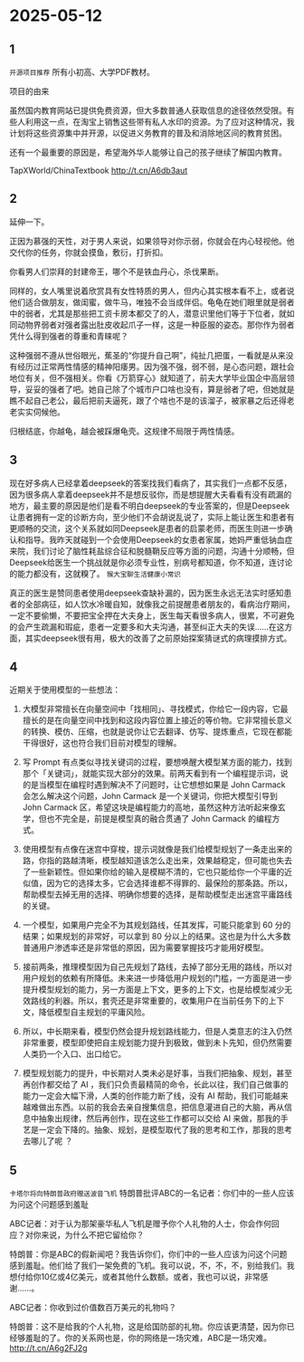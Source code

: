 # 2025-05-12

## 1

`开源项目推荐` 所有小初高、大学PDF教材。

项目的由来

虽然国内教育网站已提供免费资源，但大多数普通人获取信息的途径依然受限。有些人利用这一点，在淘宝上销售这些带有私人水印的资源。为了应对这种情况，我计划将这些资源集中并开源，以促进义务教育的普及和消除地区间的教育贫困。

还有一个最重要的原因是，希望海外华人能够让自己的孩子继续了解国内教育。

TapXWorld/ChinaTextbook http://t.cn/A6db3aut

## 2

延伸一下。

正因为慕强的天性，对于男人来说，如果领导对你示弱，你就会在内心轻视他。他交代你的任务，你就会摸鱼，敷衍，打折扣。

你看男人们崇拜的封建帝王，哪个不是铁血丹心，杀伐果断。

同样的，女人嘴里说着欣赏具有女性特质的男人，但内心其实根本看不上，或者说他们适合做朋友，做闺蜜，做牛马，唯独不会当成伴侣。龟龟在她们眼里就是弱者中的弱者，尤其是那些把工资卡房本都交了的人，潜意识里他们等于下位者，就如同动物界弱者对强者露出肚皮收起爪子一样，这是一种臣服的姿态。那你作为弱者凭什么得到强者的尊重和青睐呢？

这种强弱不遵从世俗眼光，蕉圣的“你提升自己啊”，纯扯几把蛋，一看就是从来没有经历过正常两性情感的精神阳痿男。因为强不强，弱不弱，是心态问题，跟社会地位有关，但不强相关。你看《万箭穿心》就知道了，前夫大学毕业国企中高层领导，妥妥的强者了吧。她自己除了个城市户口啥也没有，算是弱者了吧，但她就是瞧不起自己老公，最后把前夫逼死，跟了个啥也不是的该溜子，被家暴之后还得老老实实伺候他。

归根结底，你越龟，越会被踩爆龟壳。这规律不局限于两性情感。

## 3

现在好多病人已经拿着deepseek的答案找我们看病了，其实我们一点都不反感，因为很多病人拿着deepseek并不是想反驳你，而是想提醒大夫看看有没有疏漏的地方，最主要的原因是他们是看不明白deepseek的专业答案的，但是Deepseek让患者拥有一定的诊断方向，至少他们不会胡说乱说了，实际上能让医生和患者有更顺畅的交流，这个关系就如同Deepseek是患者的启蒙老师，而医生则进一步确认和指导。我昨天就碰到一个会使用Deepseek的女患者家属，她妈严重低钠血症来院，我们讨论了脑性耗盐综合征和脱髓鞘反应等方面的问题，沟通十分顺畅，但Deepseek给医生一个挑战就是你必须专业性，别病号都知道，你不知道，连讨论的能力都没有，这就糗了。 `猴大宝聊生活健康小常识`

真正的医生是赞同患者使用deepseek查缺补漏的，因为医生永远无法实时感知患者的全部病征，如人饮水冷暖自知，就像我之前提醒患者朋友的，看病治疗期间，一定不要偷懒，不要把宝全押在大夫身上，医生每天看很多病人，很累，不可避免的会产生疏漏和瑕疵，患者一定要多和大夫沟通，甚至纠正大夫的失误……在这方面，其实deepseek很有用，极大的改善了之前原始探案猜谜式的病理摸排方式。

## 4

近期关于使用模型的一些想法：

1. 大模型非常擅长在向量空间中「找相同」、寻找模式，你给它一段内容，它最擅长的是在向量空间中找到和这段内容位置上接近的等价物。它非常擅长意义的转换、模仿、压缩，也就是说你让它去翻译、仿写、提炼重点，它现在都能干得很好，这也符合我们目前对模型的理解。

2. 写 Prompt 有点类似寻找关键词的过程，要想唤醒大模型某方面的能力，找到那个「关键词」，就能实现大部分的效果。前两天看到有一个编程提示词，说的是当模型在编程时遇到解决不了问题时，让它想想如果是 John Carmack 会怎么解决这个问题，John Carmack 是一个关键词，你把大模型引导到 John Carmack 区，希望这块是编程能力的高地，虽然这种方法听起来像玄学，但也不完全是，前提是模型真的融合贯通了 John Carmack 的编程方式。

3. 使用模型有点像在迷宫中穿梭，提示词就像是我们给模型规划了一条走出来的路，你指的路越清晰，模型越知道该怎么走出来，效果越稳定，但可能也失去了一些新颖性。但如果你给的输入是模糊不清的，它也只能给你一个平庸的近似值，因为它的选择太多，它会选择谁都不得罪的、最保险的那条路。所以，帮助模型去掉无用的选择、明确你想要的选择，是帮助模型走出迷宫平庸路线的关键。

4. 一个模型，如果用户完全不为其规划路线，任其发挥，可能只能拿到 60 分的结果；如果规划的非常好，可以拿到 80 分以上的结果。这也是为什么大多数普通用户渗透率还是非常低的原因，因为需要掌握技巧才能用好模型。

5. 接前两条，推理模型因为自己先规划了路线，去掉了部分无用的路线，所以对用户规划的依赖有所降低。未来进一步降低用户规划的门槛，一方面是进一步提升模型规划的能力，另一方面是上下文，更多的上下文，也是给模型减少无效路线的利器。所以，套壳还是非常重要的，收集用户在当前任务下的上下文，降低模型自主规划的平庸风险。

6. 所以，中长期来看，模型仍然会提升规划路线能力，但是人类意志的注入仍然非常重要，模型即使把自主规划能力提升到极致，做到未卜先知，但仍然需要人类扔一个入口、出口给它。

7. 模型规划能力的提升，中长期对人类未必是好事，当我们把抽象、规划，甚至再创作都交给了 AI ，我们只负责最精简的命令，长此以往，我们自己做事的能力一定会大幅下滑，人类的创作能力断了线，没有 AI 帮助，我们可能越来越难做出东西。以前的我会去亲自搜集信息，把信息灌进自己的大脑，再从信息中抽象出规律，然后再创作，现在这些工作都可以交给 AI 来做，那我的手艺是一定会下降的。抽象、规划，是模型取代了我的思考和工作，那我的思考去哪儿了呢 ？

## 5

`卡塔尔将向特朗普政府赠送波音飞机` 特朗普批评ABC的一名记者：你们中的一些人应该为问这个问题感到羞耻

ABC记者：对于认为那架豪华私人飞机是赠予你个人礼物的人士，你会作何回应？对你来说，为什么不把它留给你？

特朗普：你是ABC的假新闻吧？我告诉你们，你们中的一些人应该为问这个问题感到羞耻。他们给了我们一架免费的飞机。我可以说，不，不，不，别给我们。我想付给你10亿或4亿美元，或者其他什么数额。或者，我也可以说，非常感谢......。

ABC记者：你收到过价值数百万美元的礼物吗？

特朗普：这不是给我的个人礼物，这是给国防部的礼物。你应该更清楚，因为你已经够羞耻的了。你的关系网也是，你的网络是一场灾难，ABC是一场灾难。 http://t.cn/A6g2FJ2g

